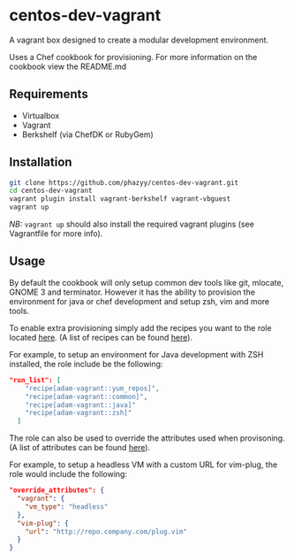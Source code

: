 # centos-dev-vagrant
A vagrant box designed to create a modular development environment.

Uses a Chef cookbook for provisioning.
For more information on the cookbook view the README.md

## Requirements
* Virtualbox
* Vagrant
* Berkshelf (via ChefDK or RubyGem)

## Installation
```bash
git clone https://github.com/phazyy/centos-dev-vagrant.git
cd centos-dev-vagrant
vagrant plugin install vagrant-berkshelf vagrant-vbguest
vagrant up
```
*NB:* `vagrant up` should also install the required vagrant plugins 
(see Vagrantfile for more info).

## Usage
By default the cookbook will only setup common dev tools like git, mlocate, 
GNOME 3 and terminator. However it has the ability to provision the environment 
for java or chef development and setup zsh, vim and more tools.

To enable extra provisioning simply add the recipes you want to the role located 
[here](provision/role/vagrant.json). 
(A list of recipes can be found [here](provision/adam-vagrant/README.md)).

For example, to setup an environment for Java development with ZSH installed, 
the role include be the following:
```json
"run_list": [
    "recipe[adam-vagrant::yum_repos]",
    "recipe[adam-vagrant::common]",
    "recipe[adam-vagrant::java]"
    "recipe[adam-vagrant::zsh]"
  ]
```

The role can also be used to override the attributes used when provisoning.
(A list of attributes can be found [here](provision/adam-vagrant/README.md)).

For example, to setup a headless VM with a custom URL for vim-plug, the role
would include the following:
```json
"override_attributes": {
  "vagrant": {
    "vm_type": "headless"
  },
  "vim-plug": {
    "url": "http://repo.company.com/plug.vim"
  }
}
```

